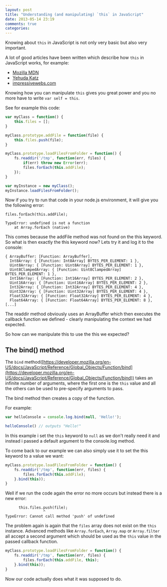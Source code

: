 ```yaml
---
layout: post
title: "Understanding (and manipulating) `this` in JavaScript"
date: 2013-05-14 23:19
comments: true
categories: 
---
```


Knowing about `this` in JavaScript is not only very basic but also very important.

A lot of good articles have been written which describe how `this` in JavaScript works, for example:  
- [Mozilla MDN](https://developer.mozilla.org/en-US/docs/JavaScript/Reference/Operators/this)  
- [Yehuda Katz](http://yehudakatz.com/2011/08/11/understanding-javascript-function-invocation-and-this/)  
- [impressivewebs.com](http://www.impressivewebs.com/javascript-this-different-contexts/)  

Knowing how you can manipulate `this` gives you great power and you no more have to write `var self = this`.   

See for example this code:  
``` javascript
var myClass = function() {
    this.files = [];
}

myClass.prototype.addFile = function(file) {
    this.files.push(file);
}

myClass.prototype.loadFilesFromFolder = function() {
    fs.readdir('/tmp', function(err, files) {
        if(err) throw new Error(err);
        files.forEach(this.addFile);
    });
}

var myInstance = new myClass();
myInstance.loadFilesFromFolder();
```

Now if you try to run that code in your node.js environment, it will give you the following error:
``` text 
files.forEach(this.addFile);
      ^
TypeError: undefined is not a function
    at Array.forEach (native)
```

This comes because the addFile method was not found on the this keyword. So what is then exactly the this keyword now? Lets try it and log it to the console:
``` text
{ ArrayBuffer: [Function: ArrayBuffer],
  Int8Array: { [Function: Int8Array] BYTES_PER_ELEMENT: 1 },
  Uint8Array: { [Function: Uint8Array] BYTES_PER_ELEMENT: 1 },
  Uint8ClampedArray: { [Function: Uint8ClampedArray] BYTES_PER_ELEMENT: 1 },
  Int16Array: { [Function: Int16Array] BYTES_PER_ELEMENT: 2 },
  Uint16Array: { [Function: Uint16Array] BYTES_PER_ELEMENT: 2 },
  Int32Array: { [Function: Int32Array] BYTES_PER_ELEMENT: 4 },
  Uint32Array: { [Function: Uint32Array] BYTES_PER_ELEMENT: 4 },
  Float32Array: { [Function: Float32Array] BYTES_PER_ELEMENT: 4 },
  Float64Array: { [Function: Float64Array] BYTES_PER_ELEMENT: 8 },
[...]
```  
The readdir method obviously uses an ArrayBuffer which then executes the callback function we defined - clearly manipulating the context we had expected.

So how can we manipulate this to use the this we expected?

## The bind() method

The `bind` method([https://developer.mozilla.org/en-US/docs/JavaScript/Reference/Global_Objects/Function/bind](https://developer.mozilla.org/en-US/docs/JavaScript/Reference/Global_Objects/Function/bind)) takes an infinite number of arguments, where the first one is the `this` value and all the others can be used to pre-specify arguments to pass.

The bind method then creates a copy of the function.

For example:
``` javascript
var helloConsole = console.log.bind(null, 'Hello!');

helloConsole() // outputs "Hello!"
```

In this example i set the `this` keyword to `null` as we don't really need it and instead i passed a default argument to the console.log method.

To come back to our example we can also simply use it to set the this keyword to a value we want:
``` javascript
myClass.prototype.loadFilesFromFolder = function() {
    fs.readdir('/tmp', function(err, files) {
        files.forEach(this.addFile);
    }.bind(this));
}
```
Well if we run the code again the error no more occurs but instead there is a new error:
```
      this.files.push(file);
                 ^
TypeError: Cannot call method 'push' of undefined
```

The problem again is again that the `files` array does not exist on the `this` instance. Advanced methods like `Array.forEach`, `Array.map` or `Array.filter` all accept a second argument which should be used as the `this` value in the passed callback function.

``` javascript
myClass.prototype.loadFilesFromFolder = function() {
    fs.readdir('/tmp', function(err, files) {
        files.forEach(this.addFile, this);
    }.bind(this));
}
```
Now our code actually does what it was supposed to do.